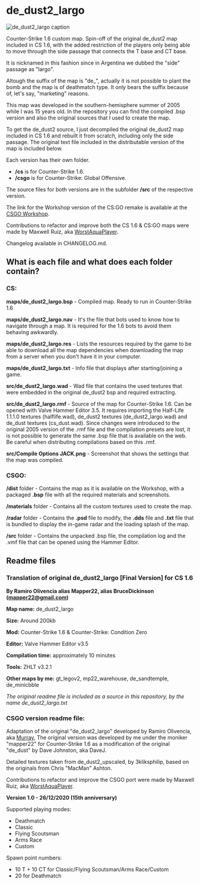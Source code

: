 # de_dust2_largo

![de_dust2_largo caption](https://user-images.githubusercontent.com/32349705/113464063-6926e680-9400-11eb-977a-12d774fb89ca.jpg)

Counter-Strike 1.6 custom map. Spin-off of the original de_dust2 map included in CS 1.6, with the added restriction of the players only being able to move through the side passage that connects the T base and CT base.

It is nicknamed in this fashion since in Argentina we dubbed the "side" passage as "largo". 

Altough the suffix of the map is "de_", actually it is not possible to plant the bomb and the map is of deathmatch type. It only bears the suffix because of, let's say, "marketing" reasons.

This map was developed in the southern-hemisphere summer of 2005 while I was 15 years old. In the repository you can find the compiled .bsp version and also the original sources that I used to create the map.

To get the de_dust2 source, I just decompiled the original de_dust2 map included in CS 1.6 and rebuilt it from scratch, including only the side passage.
The original text file included in the distributable version of the map is included below.

Each version has their own folder.
- **/cs** is for Counter-Strike 1.6.
- **/csgo** is for Counter-Strike: Global Offensive.

The source files for both versions are in the subfolder **/src** of the respective version.

The link for the Workshop version of the CS:GO remake is available at the [CSGO Workshop](https://steamcommunity.com/sharedfiles/filedetails/?id=2328564968).

Contributions to refactor and improve both the CS 1.6 & CS:GO maps were made by Maxwell Ruiz, aka [WorstAquaPlayer](https://steamcommunity.com/id/AquaPlayer).

Changelog available in CHANGELOG.md.

## What is each file and what does each folder contain?

### CS:

**maps/de_dust2_largo.bsp** - Compiled map. Ready to run in Counter-Strike 1.6

**maps/de_dust2_largo.nav** - It's the file that bots used to know how to navigate through a map. It is required for the 1.6 bots to avoid them behaving awkwardly.

**maps/de_dust2_largo.res** - Lists the resources required by the game to be able to download all the map dependencies when downloading the map from a server when you don't have it in your computer.

**maps/de_dust2_largo.txt** - Info file that displays after starting/joining a game.

**src/de_dust2_largo.wad** - Wad file that contains the used textures that were embedded in the original de_dust2 bsp and required extracting.

**src/de_dust2_largo.rmf** - Source of the map for Counter-Strike 1.6. Can be opened with Valve Hammer Editor 3.5. It requires importing the Half-Life 1.1.1.0 textures (halflife.wad), de_dust2 textures (de_dust2_largo.wad) and de_dust textures (cs_dust.wad). Since changes were introduced to the original 2005 version of the .rmf file and the compilation presets are lost, it is not possible to generate the same .bsp file that is available on the web. Be careful when distributing compilations based on this .rmf.

**src/Compile Options JACK.png** - Screenshot that shows the settings that the map was compiled.

### CSGO:

**/dist** folder - Contains the map as it is available on the Workshop, with a packaged **.bsp** file with all the required materials and screenshots.

**/materials** folder - Contains all the custom textures used to create the map.

**/radar** folder - Contains the **.psd** file to modify, the **.dds** file and **.txt** file that is bundled to display the in-game radar and the loading splash of the map.

**/src** folder - Contains the unpacked .bsp file, the compilation log and the .vmf file that can be opened using the Hammer Editor.

## Readme files

### Translation of original de_dust2_largo [Final Version] for CS 1.6

**By Ramiro Olivencia alias Mapper22, alias BruceDickinson (mapper22@gmail.com)**      

**Map name:**   	de_dust2_largo

**Size:**			Around 200kb

**Mod:**			Counter-Strike 1.6 & Counter-Strike: Condition Zero
	
**Editor:**			Valve Hammer Editor v3.5

**Compilation time:** 	approximately 10 minutes

**Tools:** 			ZHLT v3.2.1

**Other maps by me:**	gt_legov2, mp22_warehouse, de_sandtemple, de_minicbble
 
_The original readme file is included as a source in this repository, by the name de_dust2_largo.txt_

### CSGO version readme file:

Adaptation of the original "de_dust2_largo" developed by Ramiro Olivencia, aka [Murray](https://steamcommunity.com/id/mapper22/), 
The original version was developed by me under the moniker "mapper22" for Counter-Strike 1.6 as a modification of the original "de_dust" by Dave Johnston, aka DaveJ.

Detailed textures taken from de_dust2_upscaled, by 3kliksphilip, based on the originals from Chris "MacMan" Ashton. 

Contributions to refactor and improve the CSGO port were made by Maxwell Ruiz, aka [WorstAquaPlayer](https://steamcommunity.com/id/AquaPlayer).

**Version 1.0 - 26/12/2020 (15th anniversary)**

Supported playing modes:
- Deathmatch
- Classic
- Flying Scoutsman
- Arms Race
- Custom

Spawn point numbers:
- 10 T + 10 CT for Classic/Flying Scoutsman/Arms Race/Custom
- 20 for Deathmatch
